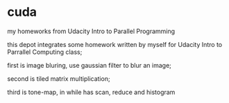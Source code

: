 # cuda
my homeworks from Udacity Intro to Parallel Programming 

this depot integrates some homework written by myself for Udacity Intro to Parrallel Computing class;

first is image bluring, use gaussian filter to blur an image;

second is tiled matrix multiplication;

third is tone-map, in while has scan, reduce and histogram